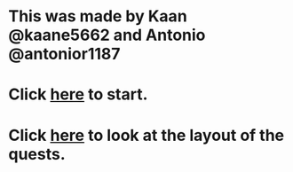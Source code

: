 # This was made by Kaan @kaane5662 and Antonio @antonior1187

# Click [here](../tavernquests.md) to start.

# Click [here](https://docs.google.com/drawings/d/1NW9YIyM1CfY4wN3U_d9vJO8BH9KyS-JUdXhSyrFQcJk/edit?usp=sharing) to look at the layout of the quests.
